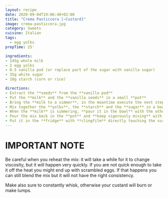 ```yaml
---
layout: recipe
date: 2020-09-04T19:06:48+02:00
title: "Crema Pasticcera [~Custard]"
image: crema-pasticcera.jpg
category: Sweets
cuisine: Italian
tags:
  - egg yolks
prepTime: 25'

ingredients:
- 145g whole milk
- 2 egg yolks
- 0.5 vanilla pod (or replace part of the sugar with vanilla sugar)
- 35g white sugar
- 10g starch (corn or rice)

directions:
- Extract the **seeds** from the **vanilla pod**
- Put the **milk** and the **vanilla seeds** in a small **pot**
- Bring the **milk to a simmer**, in the meantime execute the next steps
- Mix together the **yolks**, the **starch** and the **sugar** in a bowl
- When the **milk** is simmering, **pour it in the bowl** with the other ingredients while whisking
- Pour the mix back in the **pot** and **keep vigorously mixing** with a whisk while heating, until it gets viscous (jam-like). It will take several minutes
- Put it in the **fridge** with **clingfilm** directly touching the surface of the cream (otherwise it will develop a skin)
---
```

# IMPORTANT NOTE
Be careful when you reheat the mix: it will take a while for it to change viscosity, but it will happen very quickly. If you are not quick enough to take it off the heat you might end up with scrambled eggs. If that happens you can still blend the mix but it will not have the right consistency.

Make also sure to constantly whisk, otherwise your custard will burn or make lumps.